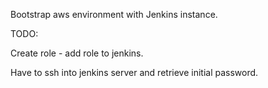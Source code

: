 Bootstrap aws environment with Jenkins instance.

TODO:


Create role - add role to jenkins.


Have to ssh into jenkins server and retrieve initial password.

